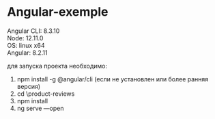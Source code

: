 # Angular-exemple
Angular CLI: 8.3.10 <br>
Node: 12.11.0 <br>
OS: linux x64 <br>
Angular: 8.2.11 <br>

для запуска проекта необходимо:<br>
1) npm install -g @angular/cli (если не установлен или более ранняя версия)<br>
2) cd \product-reviews<br>
3) npm install<br>
4) ng serve —open<br>
